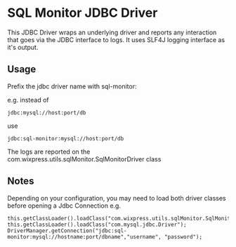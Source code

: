 # SQL Monitor JDBC Driver

This JDBC Driver wraps an underlying driver and reports any interaction that goes via the JDBC interface to logs.
It uses SLF4J logging interface as it's output.

## Usage

Prefix the jdbc driver name with sql-monitor:

e.g.
instead of
```
jdbc:mysql://host:port/db
```
use
```
jdbc:sql-monitor:mysql://host:port/db
```

The logs are reported on the com.wixpress.utils.sqlMonitor.SqlMonitorDriver class

## Notes

Depending on your configuration, you may need to load both driver classes before opening a Jdbc Connection
 e.g.
```
this.getClassLoader().loadClass("com.wixpress.utils.sqlMonitor.SqlMonitorDriver");
this.getClassLoader().loadClass("com.mysql.jdbc.Driver");
DriverManager.getConnection("jdbc:sql-monitor:mysql://hostname:port/dbname","username", "password");
```

